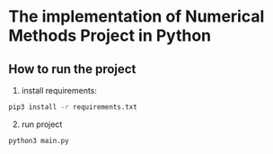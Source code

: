 # The implementation of Numerical Methods Project in Python

## How to run the project
1. install requirements:
```bash
pip3 install -r requirements.txt
```
2. run project
```bash
python3 main.py
```
